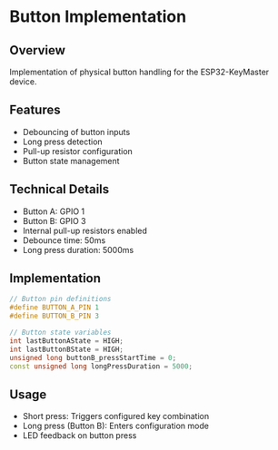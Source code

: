 # Button Implementation

## Overview
Implementation of physical button handling for the ESP32-KeyMaster device.

## Features
- Debouncing of button inputs
- Long press detection
- Pull-up resistor configuration
- Button state management

## Technical Details
- Button A: GPIO 1
- Button B: GPIO 3
- Internal pull-up resistors enabled
- Debounce time: 50ms
- Long press duration: 5000ms

## Implementation
```cpp
// Button pin definitions
#define BUTTON_A_PIN 1
#define BUTTON_B_PIN 3

// Button state variables
int lastButtonAState = HIGH;
int lastButtonBState = HIGH;
unsigned long buttonB_pressStartTime = 0;
const unsigned long longPressDuration = 5000;
```

## Usage
- Short press: Triggers configured key combination
- Long press (Button B): Enters configuration mode
- LED feedback on button press 
